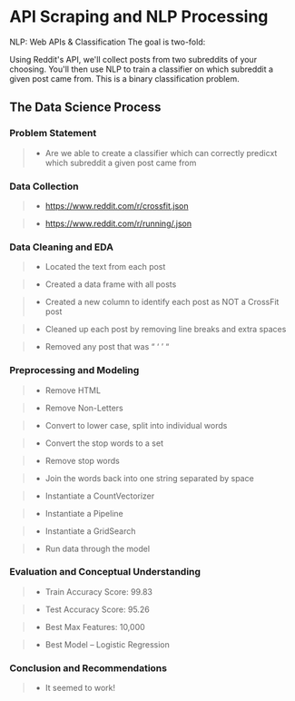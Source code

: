 # API Scraping and NLP Processing
NLP: Web APIs &amp; Classification
The goal is two-fold:

Using Reddit's API, we'll collect posts from two subreddits of your choosing.
You'll then use NLP to train a classifier on which subreddit a given post came from. This is a binary classification problem.

## The Data Science Process

### Problem Statement

> - Are we able to create a classifier which can correctly predicxt which subreddit a given post came from

### Data Collection

> - https://www.reddit.com/r/crossfit.json

> - https://www.reddit.com/r/running/.json

### Data Cleaning and EDA

> - Located the text from each post

> - Created a data frame with all posts

> - Created a new column to identify each post as NOT a CrossFit post

> - Cleaned up each post by removing line breaks and extra spaces

> - Removed any post that was “ ‘   ’  “

### Preprocessing and Modeling

> - Remove HTML

> - Remove Non-Letters

> - Convert to lower case, split into individual words

> - Convert the stop words to a set

> - Remove stop words

> - Join the words back into one string separated by space

> - Instantiate a CountVectorizer

> - Instantiate a Pipeline

> - Instantiate a GridSearch

> - Run data through the model

### Evaluation and Conceptual Understanding

> - Train Accuracy Score: 99.83

> - Test Accuracy Score: 95.26

> - Best Max Features: 10,000

> - Best Model – Logistic Regression

### Conclusion and Recommendations

> - It seemed to work!
